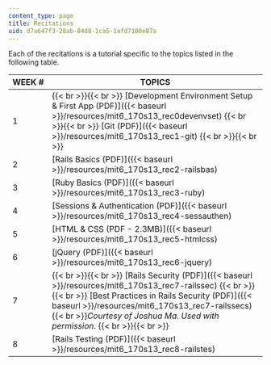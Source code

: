 ```yaml
---
content_type: page
title: Recitations
uid: d7a647f3-28ab-84d8-1ca5-1afd7100e87a
---
```


Each of the recitations is a tutorial specific to the topics listed in the following table.

| WEEK # | TOPICS |
| --- | --- |
| 1 |  {{< br >}}{{< br >}} [Development Environment Setup & First App (PDF)]({{< baseurl >}}/resources/mit6_170s13_rec0devenvset) {{< br >}}{{< br >}} [Git (PDF)]({{< baseurl >}}/resources/mit6_170s13_rec1-git) {{< br >}}{{< br >}}  |
| 2 | [Rails Basics (PDF)]({{< baseurl >}}/resources/mit6_170s13_rec2-railsbas) |
| 3 | [Ruby Basics (PDF)]({{< baseurl >}}/resources/mit6_170s13_rec3-ruby) |
| 4 | [Sessions & Authentication (PDF)]({{< baseurl >}}/resources/mit6_170s13_rec4-sessauthen) |
| 5 | [HTML & CSS (PDF - 2.3MB)]({{< baseurl >}}/resources/mit6_170s13_rec5-htmlcss) |
| 6 | [jQuery (PDF)]({{< baseurl >}}/resources/mit6_170s13_rec6-jquery) |
| 7 |  {{< br >}}{{< br >}} [Rails Security (PDF)]({{< baseurl >}}/resources/mit6_170s13_rec7-railssec) {{< br >}}{{< br >}} [Best Practices in Rails Security (PDF)]({{< baseurl >}}/resources/mit6_170s13_rec7-railssecs)  {{< br >}}_Courtesy of Joshua Ma. Used with permission_. {{< br >}}{{< br >}}  |
| 8 | [Rails Testing (PDF)]({{< baseurl >}}/resources/mit6_170s13_rec8-railstes)